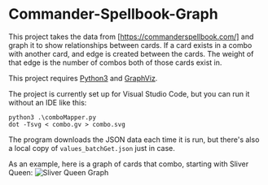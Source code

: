 # Commander-Spellbook-Graph

This project takes the data from [https://commanderspellbook.com/] and graph it to show relationships between cards. If a card exists in a combo with another card, and edge is created between the cards. The weight of that edge is the number of combos both of those cards exist in.

This project requires [Python3](https://www.python.org/downloads/) and [GraphViz](https://graphviz.org/download/).

The project is currently set up for Visual Studio Code, but you can run it without an IDE like this:
```
python3 .\comboMapper.py
dot -Tsvg < combo.gv > combo.svg
```

The program downloads the JSON data each time it is run, but there's also a local copy of `values_batchGet.json` just in case.

As an example, here is a graph of cards that combo, starting with Sliver Queen:
![Sliver Queen Graph](./SliverQueen.svg)